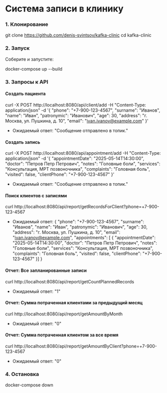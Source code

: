 # Система записи в клинику

### 1. Клонирование

git clone https://github.com/denis-svintsov/kafka-clinic
cd kafka-clinic

### 2. Запуск

Соберите и запустите:

docker-compose up --build

### 3. Запросы к API

#### Создать пациента

curl -X POST http://localhost:8080/api/client/add -H "Content-Type: application/json" -d '{
"phone": "+7-900-123-4567",
"surname": "Иванов",
"name": "Иван",
"patronymic": "Иванович",
"age": 30,
"address": "г. Москва, ул. Пушкина, д. 10",
"email": "ivan.ivanov@example.com"
}'

- Ожидаемый ответ:
"Сообщение отправлено в топик."

#### Создать запись

curl -X POST http://localhost:8080/api/appointment/add -H "Content-Type: application/json" -d '{
"appointmentDate": "2025-05-14T14:30:00",
"doctor": "Петров Петр Петрович",
"notes": "Головные боли",
"services": "Консультация, МРТ позвоночника",
"complaints": "Головная боль",
"visited": false,
"clientPhone": "+7-900-123-4567"
}'

- Ожидаемый ответ:
"Сообщение отправлено в топик."


#### Поиск клиентов с записями

curl http://localhost:8080/api/report/getRecordsForClient?phone=+7-900-123-4567


- Ожидаемый ответ:
{
"phone": "+7-900-123-4567",
"surname": "Иванов",
"name": "Иван",
"patronymic": "Иванович",
"age": 30,
"address": "г. Москва, ул. Пушкина, д. 10",
"email": "ivan.ivanov@example.com",
"appointments": [
{ "appointmentDate": "2025-05-14T14:30:00", "doctor": "Петров Петр Петрович", "notes": "Головные боли", "services": "Консультация, МРТ позвоночника", "complaints": "Головная боль", "visited": false, "clientPhone": "+7-900-123-4567" }]
}


#### Отчет: Все запланированные записи

curl http://localhost:8080/api/report/getCountPlannedRecords


- Ожидаемый ответ:
"1"


#### Отчет: Сумма потраченная клиентами за предыдущий месяц


curl http://localhost:8080/api/report/getAmountByMonth


- Ожидаемый ответ:
"0"


#### Отчет: Сумма потраченная клиентом за все время

curl http://localhost:8080/api/report/getAmountByClient?phone=+7-900-123-4567

- Ожидаемый ответ:
"0"


### 4. Остановка

docker-compose down
